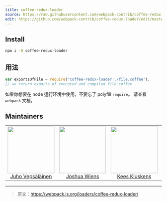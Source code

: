 ```yaml
---
title: coffee-redux-loader
source: https://raw.githubusercontent.com/webpack-contrib/coffee-redux-loader/master/README.md
edit: https://github.com/webpack-contrib/coffee-redux-loader/edit/master/README.md
---
```

## Install

```bash
npm i -D coffee-redux-loader
```

## 用法

``` javascript
var exportsOfFile = require("coffee-redux-loader!./file.coffee");
// => return exports of executed and compiled file.coffee
```

如果你想要在 node 运行环境中使用，不要忘了 polyfill `require`。
请查看 `webpack` 文档。


## Maintainers

<table>
  <tbody>
    <tr>
      <td align="center">
        <img width="150" height="150"
        src="https://avatars3.githubusercontent.com/u/166921?v=3&s=150">
        </br>
        <a href="https://github.com/bebraw">Juho Vepsäläinen</a>
      </td>
      <td align="center">
        <img width="150" height="150"
        src="https://avatars2.githubusercontent.com/u/8420490?v=3&s=150">
        </br>
        <a href="https://github.com/d3viant0ne">Joshua Wiens</a>
      </td>
      <td align="center">
        <img width="150" height="150"
        src="https://avatars3.githubusercontent.com/u/533616?v=3&s=150">
        </br>
        <a href="https://github.com/SpaceK33z">Kees Kluskens</a>
      </td>
      <td align="center">
        <img width="150" height="150"
        src="https://avatars3.githubusercontent.com/u/3408176?v=3&s=150">
        </br>
        <a href="https://github.com/TheLarkInn">Sean Larkin</a>
      </td>
    </tr>
  <tbody>
</table>


[npm]: https://img.shields.io/npm/v/coffee-redux-loader.svg
[npm-url]: https://npmjs.com/package/coffee-redux-loader

[deps]: https://david-dm.org/webpack-contrib/coffee-redux-loader.svg
[deps-url]: https://david-dm.org/webpack-contrib/coffee-redux-loader

[chat]: https://img.shields.io/badge/gitter-webpack%2Fwebpack-brightgreen.svg
[chat-url]: https://gitter.im/webpack/webpack

***

> 原文：https://webpack.js.org/loaders/coffee-redux-loader/
